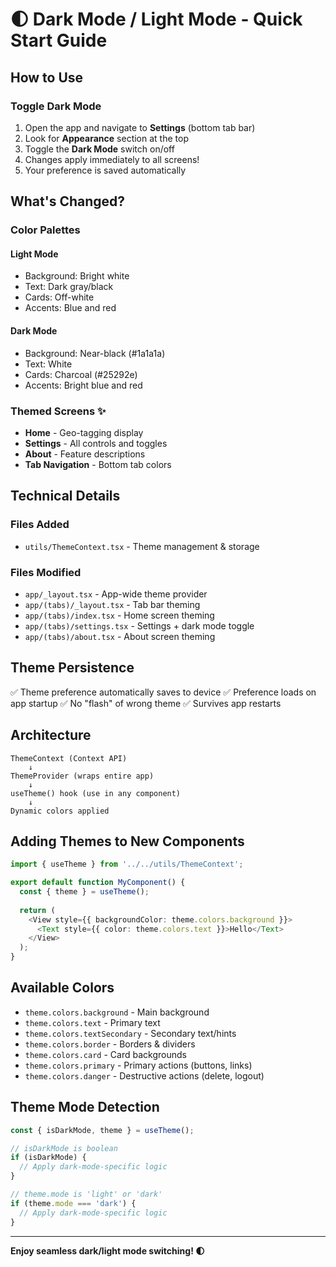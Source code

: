 # 🌓 Dark Mode / Light Mode - Quick Start Guide

## How to Use

### Toggle Dark Mode
1. Open the app and navigate to **Settings** (bottom tab bar)
2. Look for **Appearance** section at the top
3. Toggle the **Dark Mode** switch on/off
4. Changes apply immediately to all screens!
5. Your preference is saved automatically

## What's Changed?

### Color Palettes

#### Light Mode
- Background: Bright white
- Text: Dark gray/black
- Cards: Off-white
- Accents: Blue and red

#### Dark Mode  
- Background: Near-black (#1a1a1a)
- Text: White
- Cards: Charcoal (#25292e)
- Accents: Bright blue and red

### Themed Screens ✨
- **Home** - Geo-tagging display
- **Settings** - All controls and toggles
- **About** - Feature descriptions
- **Tab Navigation** - Bottom tab colors

## Technical Details

### Files Added
- `utils/ThemeContext.tsx` - Theme management & storage

### Files Modified
- `app/_layout.tsx` - App-wide theme provider
- `app/(tabs)/_layout.tsx` - Tab bar theming
- `app/(tabs)/index.tsx` - Home screen theming
- `app/(tabs)/settings.tsx` - Settings + dark mode toggle
- `app/(tabs)/about.tsx` - About screen theming

## Theme Persistence
✅ Theme preference automatically saves to device
✅ Preference loads on app startup
✅ No "flash" of wrong theme
✅ Survives app restarts

## Architecture
```
ThemeContext (Context API)
    ↓
ThemeProvider (wraps entire app)
    ↓
useTheme() hook (use in any component)
    ↓
Dynamic colors applied
```

## Adding Themes to New Components

```typescript
import { useTheme } from '../../utils/ThemeContext';

export default function MyComponent() {
  const { theme } = useTheme();
  
  return (
    <View style={{ backgroundColor: theme.colors.background }}>
      <Text style={{ color: theme.colors.text }}>Hello</Text>
    </View>
  );
}
```

## Available Colors
- `theme.colors.background` - Main background
- `theme.colors.text` - Primary text
- `theme.colors.textSecondary` - Secondary text/hints
- `theme.colors.border` - Borders & dividers
- `theme.colors.card` - Card backgrounds
- `theme.colors.primary` - Primary actions (buttons, links)
- `theme.colors.danger` - Destructive actions (delete, logout)

## Theme Mode Detection
```typescript
const { isDarkMode, theme } = useTheme();

// isDarkMode is boolean
if (isDarkMode) {
  // Apply dark-mode-specific logic
}

// theme.mode is 'light' or 'dark'
if (theme.mode === 'dark') {
  // Apply dark-mode-specific logic
}
```

---

**Enjoy seamless dark/light mode switching! 🌓**
